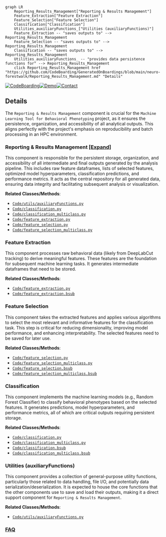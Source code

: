 ```mermaid
graph LR
    Reporting_Results_Management["Reporting & Results Management"]
    Feature_Extraction["Feature Extraction"]
    Feature_Selection["Feature Selection"]
    Classification["Classification"]
    Utilities_auxiliaryFunctions_["Utilities (auxiliaryFunctions)"]
    Feature_Extraction -- "saves outputs to" --> Reporting_Results_Management
    Feature_Selection -- "saves outputs to" --> Reporting_Results_Management
    Classification -- "saves outputs to" --> Reporting_Results_Management
    Utilities_auxiliaryFunctions_ -- "provides data persistence functions for" --> Reporting_Results_Management
    click Reporting_Results_Management href "https://github.com/CodeBoarding/GeneratedOnBoardings/blob/main/neuro-forestwalk/Reporting_Results_Management.md" "Details"
```

[![CodeBoarding](https://img.shields.io/badge/Generated%20by-CodeBoarding-9cf?style=flat-square)](https://github.com/CodeBoarding/GeneratedOnBoardings)[![Demo](https://img.shields.io/badge/Try%20our-Demo-blue?style=flat-square)](https://www.codeboarding.org/demo)[![Contact](https://img.shields.io/badge/Contact%20us%20-%20contact@codeboarding.org-lightgrey?style=flat-square)](mailto:contact@codeboarding.org)

## Details

The `Reporting & Results Management` component is crucial for the `Machine Learning Tool for Behavioral Phenotyping` project, as it ensures the persistence, organization, and accessibility of all analytical outputs. This aligns perfectly with the project's emphasis on reproducibility and batch processing in an HPC environment.

### Reporting & Results Management [[Expand]](./Reporting_Results_Management.md)
This component is responsible for the persistent storage, organization, and accessibility of all intermediate and final outputs generated by the analysis pipeline. This includes raw feature dataframes, lists of selected features, optimized model hyperparameters, classification predictions, and performance metrics. It acts as the central repository for all generated data, ensuring data integrity and facilitating subsequent analysis or visualization.


**Related Classes/Methods**:

- <a href="https://github.com/Roche/neuro-forestwalk/blob/main/Code/utils/auxiliaryFunctions.py" target="_blank" rel="noopener noreferrer">`Code/utils/auxiliaryFunctions.py`</a>
- <a href="https://github.com/Roche/neuro-forestwalk/blob/main/Code/classification.py" target="_blank" rel="noopener noreferrer">`Code/classification.py`</a>
- <a href="https://github.com/Roche/neuro-forestwalk/blob/main/Code/classification_multiclass.py" target="_blank" rel="noopener noreferrer">`Code/classification_multiclass.py`</a>
- <a href="https://github.com/Roche/neuro-forestwalk/blob/main/Code/feature_extraction.py" target="_blank" rel="noopener noreferrer">`Code/feature_extraction.py`</a>
- <a href="https://github.com/Roche/neuro-forestwalk/blob/main/Code/feature_selection.py" target="_blank" rel="noopener noreferrer">`Code/feature_selection.py`</a>
- <a href="https://github.com/Roche/neuro-forestwalk/blob/main/Code/feature_selection_multiclass.py" target="_blank" rel="noopener noreferrer">`Code/feature_selection_multiclass.py`</a>


### Feature Extraction
This component processes raw behavioral data (likely from DeepLabCut tracking) to derive meaningful features. These features are the foundation for subsequent machine learning tasks. It generates intermediate dataframes that need to be stored.


**Related Classes/Methods**:

- <a href="https://github.com/Roche/neuro-forestwalk/blob/main/Code/feature_extraction.py" target="_blank" rel="noopener noreferrer">`Code/feature_extraction.py`</a>
- <a href="https://github.com/Roche/neuro-forestwalk/blob/main/Code/feature_extraction.py" target="_blank" rel="noopener noreferrer">`Code/feature_extraction.bsub`</a>


### Feature Selection
This component takes the extracted features and applies various algorithms to select the most relevant and informative features for the classification task. This step is critical for reducing dimensionality, improving model performance, and enhancing interpretability. The selected features need to be saved for later use.


**Related Classes/Methods**:

- <a href="https://github.com/Roche/neuro-forestwalk/blob/main/Code/feature_selection.py" target="_blank" rel="noopener noreferrer">`Code/feature_selection.py`</a>
- <a href="https://github.com/Roche/neuro-forestwalk/blob/main/Code/feature_selection_multiclass.py" target="_blank" rel="noopener noreferrer">`Code/feature_selection_multiclass.py`</a>
- <a href="https://github.com/Roche/neuro-forestwalk/blob/main/Code/feature_selection.py" target="_blank" rel="noopener noreferrer">`Code/feature_selection.bsub`</a>
- <a href="https://github.com/Roche/neuro-forestwalk/blob/main/Code/feature_selection_multiclass.py" target="_blank" rel="noopener noreferrer">`Code/feature_selection_multiclass.bsub`</a>


### Classification
This component implements the machine learning models (e.g., Random Forest Classifier) to classify behavioral phenotypes based on the selected features. It generates predictions, model hyperparameters, and performance metrics, all of which are critical outputs requiring persistent storage.


**Related Classes/Methods**:

- <a href="https://github.com/Roche/neuro-forestwalk/blob/main/Code/classification.py" target="_blank" rel="noopener noreferrer">`Code/classification.py`</a>
- <a href="https://github.com/Roche/neuro-forestwalk/blob/main/Code/classification_multiclass.py" target="_blank" rel="noopener noreferrer">`Code/classification_multiclass.py`</a>
- <a href="https://github.com/Roche/neuro-forestwalk/blob/main/Code/classification.py" target="_blank" rel="noopener noreferrer">`Code/classification.bsub`</a>
- <a href="https://github.com/Roche/neuro-forestwalk/blob/main/Code/classification_multiclass.py" target="_blank" rel="noopener noreferrer">`Code/classification_multiclass.bsub`</a>


### Utilities (auxiliaryFunctions)
This component provides a collection of general-purpose utility functions, particularly those related to data handling, file I/O, and potentially data serialization/deserialization. It is expected to house the core functions that the other components use to save and load their outputs, making it a direct support component for `Reporting & Results Management`.


**Related Classes/Methods**:

- <a href="https://github.com/Roche/neuro-forestwalk/blob/main/Code/utils/auxiliaryFunctions.py" target="_blank" rel="noopener noreferrer">`Code/utils/auxiliaryFunctions.py`</a>




### [FAQ](https://github.com/CodeBoarding/GeneratedOnBoardings/tree/main?tab=readme-ov-file#faq)